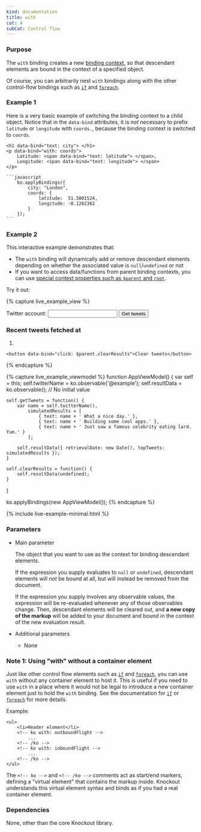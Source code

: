 ```yaml
---
kind: documentation
title: with
cat: 4
subCat: Control flow
---
```


### Purpose
The `with` binding creates a new [binding context](binding-context.html), so that descendant elements are bound in the context of a specified object.

Of course, you can arbitrarily nest `with` bindings along with the other control-flow bindings such as [`if`](if-binding.html) and [`foreach`](foreach-binding.html).

### Example 1

Here is a very basic example of switching the binding context to a child object. Notice that in the `data-bind` attributes, it is *not* necessary to prefix `latitude` or `longitude` with `coords.`, because the binding context is switched to `coords`.

    <h1 data-bind="text: city"> </h1>
    <p data-bind="with: coords">
        Latitude: <span data-bind="text: latitude"> </span>,
        Longitude: <span data-bind="text: longitude"> </span>
    </p>

    ```javascript
        ko.applyBindings({
            city: "London",
            coords: {
                latitude:  51.5001524,
                longitude: -0.1262362
            }
        });
    ```

### Example 2

This interactive example demonstrates that:

 * The `with` binding will dynamically add or remove descendant elements depending on whether the associated value is `null`/`undefined` or not
 * If you want to access data/functions from parent binding contexts, you can use [special context properties such as `$parent` and `root`](binding-context.html).

Try it out:

{% capture live_example_view %}
<form data-bind="submit: getTweets">
    Twitter account:
    <input data-bind="value: twitterName" />
    <button type="submit">Get tweets</button>
</form>

<div data-bind="with: resultData">
    <h3>Recent tweets fetched at <span data-bind="text: retrievalDate"> </span></h3>
    <ol data-bind="foreach: topTweets">
        <li data-bind="text: text"></li>
    </ol>

    <button data-bind="click: $parent.clearResults">Clear tweets</button>
</div>
{% endcapture %}

{% capture live_example_viewmodel %}
function AppViewModel() {
    var self = this;
    self.twitterName = ko.observable('@example');
    self.resultData = ko.observable(); // No initial value

    self.getTweets = function() {
        var name = self.twitterName(),
            simulatedResults = [
                { text: name + ' What a nice day.' },
                { text: name + ' Building some cool apps.' },
                { text: name + ' Just saw a famous celebrity eating lard. Yum.' }
            ];

        self.resultData({ retrievalDate: new Date(), topTweets: simulatedResults });
    }

    self.clearResults = function() {
        self.resultData(undefined);
    }
}

ko.applyBindings(new AppViewModel());
{% endcapture %}

{% include live-example-minimal.html %}

### Parameters

 * Main parameter

   The object that you want to use as the context for binding descendant elements.

   If the expression you supply evaluates to `null` or `undefined`, descendant elements will *not* be bound at all, but will instead be removed from the document.

   If the expression you supply involves any observable values, the expression will be re-evaluated whenever any of those observables change. Then, descendant elements will be cleared out, and **a new copy of the markup** will be added to your document and bound in the context of the new evaluation result.

 * Additional parameters

   * None

### Note 1: Using "with" without a container element

Just like other control flow elements such as [`if`](if-binding.html) and [`foreach`](foreach-binding.html), you can use `with` without any container element to host it. This is useful if you need to use `with` in a place where it would not be legal to introduce a new container element just to hold the `with` binding. See the documentation for [`if`](if-binding.html) or [`foreach`](foreach-binding.html) for more details.

Example:

    <ul>
        <li>Header element</li>
        <!-- ko with: outboundFlight -->
            ...
        <!-- /ko -->
        <!-- ko with: inboundFlight -->
            ...
        <!-- /ko -->
    </ul>

The `<!-- ko -->` and `<!-- /ko -->` comments act as start/end markers, defining a "virtual element" that contains the markup inside. Knockout understands this virtual element syntax and binds as if you had a real container element.

### Dependencies

None, other than the core Knockout library.
